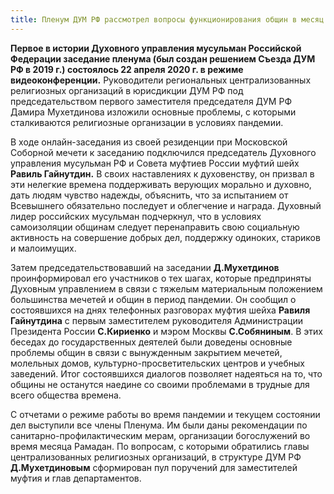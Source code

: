 ```yaml
---
title: Пленум ДУМ РФ рассмотрел вопросы функционирования общин в месяц Рамадан и в период пандемии
---
```


**Первое в истории Духовного управления мусульман Российской Федерации заседание пленума (был создан решением Съезда ДУМ РФ в 2019 г.) состоялось 22 апреля 2020 г. в режиме видеоконференции.** Руководители региональных централизованных религиозных организаций в юрисдикции ДУМ РФ под председательством первого заместителя председателя ДУМ РФ Дамира Мухетдинова изложили основные проблемы, с которыми сталкиваются религиозные организации в условиях пандемии.
 
В ходе онлайн-заседания из своей резиденции при Московской Соборной мечети к заседанию подключился председатель Духовного управления мусульман РФ и Совета муфтиев России муфтий шейх **Равиль Гайнутдин.** В своих наставлениях к духовенству, он призвал в эти нелегкие времена поддерживать верующих морально и духовно, дать людям чувство надежды, объяснить, что за испытанием от Всевышнего обязательно последует и облегчение и награда. Духовный лидер российских мусульман подчеркнул, что в условиях самоизоляции общинам следует перенаправить свою социальную активность на совершение добрых дел, поддержку одиноких, стариков и малоимущих.
 
Затем председательствовавший на заседании **Д.Мухетдинов** проинформировал его участников о тех шагах, которые предприняты Духовным управлением в связи с тяжелым материальным положением большинства мечетей и общин в период пандемии. Он сообщил о состоявшихся на днях телефонных разговорах муфтия шейха **Равиля Гайнутдина** с первым заместителем руководителя Администрации Президента России **С.Кириенко** и мэром Москвы **С.Собяниным**. В этих беседах до государственных деятелей были доведены основные проблемы общин в связи с вынужденным закрытием мечетей, молельных домов, культурно-просветительских центров и учебных заведений. Итог состоявшихся диалогов позволяет надеяться на то, что общины не останутся наедине со своими проблемами в трудные для всего общества времена.
 
С отчетами о режиме работы во время пандемии и текущем состоянии дел выступили все члены Пленума. Им были даны рекомендации по санитарно-профилактическим мерам, организации богослужений во время месяца Рамадан. По вопросам, с которыми обратились главы централизованных религиозных организаций, в структуре ДУМ РФ **Д.Мухетдиновым** сформирован пул поручений для заместителей муфтия и глав департаментов.
